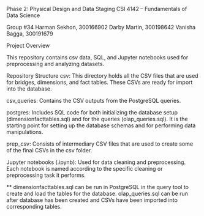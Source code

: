 Phase 2: Physical Design and Data Staging
CSI 4142 – Fundamentals of Data Science

Group #34
Harman Sekhon, 300166902
Darby Martin, 300198642
Vanisha Bagga, 300191679

Project Overview

This repository contains csv data, SQL, and Jupyter notebooks used for preprocessing and analyzing datasets. 

Repository Structure
csv: This directory holds all the CSV files that are used for bridges, dimensions, and fact tables. These CSVs are ready for import into the database.

csv_queries: Contains the CSV outputs from the PostgreSQL queries. 

postgres: Includes SQL code for both initializing the database setup (dimensionfacttables.sql) and for the queries (olap_queries.sql). It is the starting point for setting up the database schemas and for performing data manipulations.

prep_csv: Consists of intermediary CSV files that are used to create some of the final CSVs in the csv folder. 

Jupyter notebooks (.ipynb): Used for data cleaning and preprocessing. Each notebook is named according to the specific cleaning or preprocessing task it performs.

** dimensionfacttables.sql can be run in PostgreSQL in the query tool to create and load the tables for the database. olap_queries.sql can be run after database has been created and CSVs have been imported into corresponding tables.